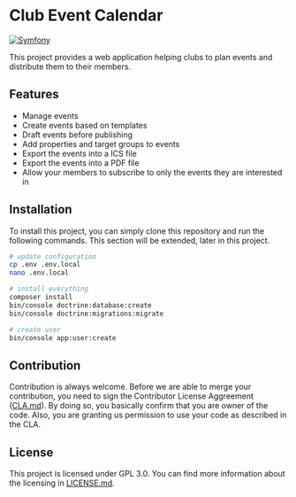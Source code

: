 # Club Event Calendar

[![Symfony](https://github.com/silviokennecke/club-event-calendar/actions/workflows/symfony.yml/badge.svg)](https://github.com/silviokennecke/club-event-calendar/actions/workflows/symfony.yml)

This project provides a web application helping clubs to plan events and distribute them to their members.

## Features

* Manage events
* Create events based on templates
* Draft events before publishing
* Add properties and target groups to events
* Export the events into a ICS file
* Export the events into a PDF file
* Allow your members to subscribe to only the events they are interested in

## Installation

To install this project, you can simply clone this repository and run the following commands.
This section will be extended, later in this project.

```bash
# update configuration
cp .env .env.local
nano .env.local

# install everything
composer install
bin/console doctrine:database:create
bin/console doctrine:migrations:migrate

# create user
bin/console app:user:create
```

## Contribution

Contribution is always welcome.
Before we are able to merge your contribution, you need to sign the Contributor License Aggreement ([CLA.md](CLA.md)).
By doing so, you basically confirm that you are owner of the code.
Also, you are granting us permission to use your code as described in the CLA.

## License

This project is licensed under GPL 3.0.
You can find more information about the licensing in [LICENSE.md](LICENSE.md).
